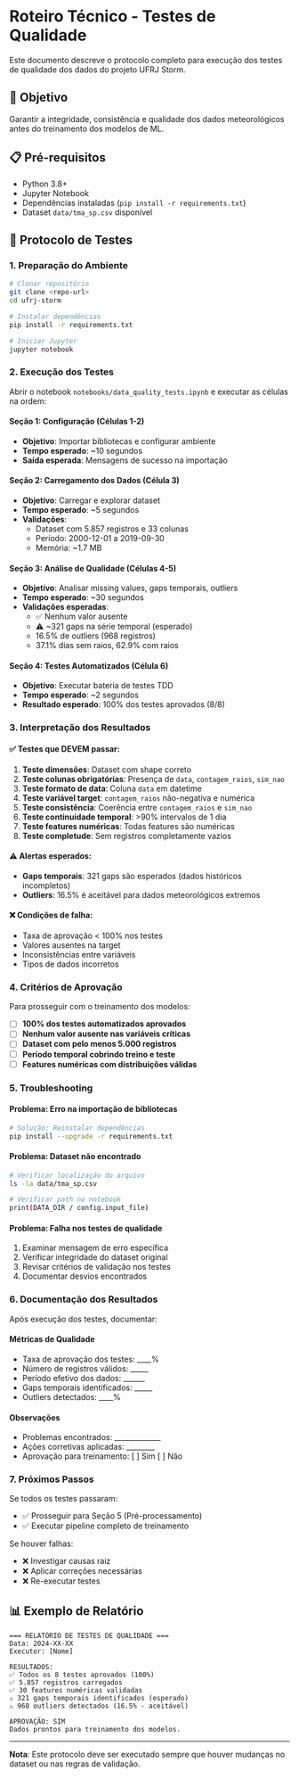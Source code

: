 # Roteiro Técnico - Testes de Qualidade

Este documento descreve o protocolo completo para execução dos testes de qualidade dos dados do projeto UFRJ Storm.

## 🎯 Objetivo

Garantir a integridade, consistência e qualidade dos dados meteorológicos antes do treinamento dos modelos de ML.

## 📋 Pré-requisitos

- Python 3.8+
- Jupyter Notebook
- Dependências instaladas (`pip install -r requirements.txt`)
- Dataset `data/tma_sp.csv` disponível

## 🧪 Protocolo de Testes

### 1. Preparação do Ambiente

```bash
# Clonar repositório
git clone <repo-url>
cd ufrj-storm

# Instalar dependências
pip install -r requirements.txt

# Iniciar Jupyter
jupyter notebook
```

### 2. Execução dos Testes

Abrir o notebook `notebooks/data_quality_tests.ipynb` e executar as células na ordem:

#### Seção 1: Configuração (Células 1-2)
- **Objetivo**: Importar bibliotecas e configurar ambiente
- **Tempo esperado**: ~10 segundos
- **Saída esperada**: Mensagens de sucesso na importação

#### Seção 2: Carregamento dos Dados (Célula 3)
- **Objetivo**: Carregar e explorar dataset
- **Tempo esperado**: ~5 segundos
- **Validações**:
  - Dataset com 5.857 registros e 33 colunas
  - Período: 2000-12-01 a 2019-09-30
  - Memória: ~1.7 MB

#### Seção 3: Análise de Qualidade (Células 4-5)
- **Objetivo**: Analisar missing values, gaps temporais, outliers
- **Tempo esperado**: ~30 segundos
- **Validações esperadas**:
  - ✅ Nenhum valor ausente
  - ⚠️ ~321 gaps na série temporal (esperado)
  - 16.5% de outliers (968 registros)
  - 37.1% dias sem raios, 62.9% com raios

#### Seção 4: Testes Automatizados (Célula 6)
- **Objetivo**: Executar bateria de testes TDD
- **Tempo esperado**: ~2 segundos
- **Resultado esperado**: 100% dos testes aprovados (8/8)

### 3. Interpretação dos Resultados

#### ✅ Testes que DEVEM passar:
1. **Teste dimensões**: Dataset com shape correto
2. **Teste colunas obrigatórias**: Presença de `data`, `contagem_raios`, `sim_nao`
3. **Teste formato de data**: Coluna `data` em datetime
4. **Teste variável target**: `contagem_raios` não-negativa e numérica
5. **Teste consistência**: Coerência entre `contagem_raios` e `sim_nao`
6. **Teste continuidade temporal**: >90% intervalos de 1 dia
7. **Teste features numéricas**: Todas features são numéricas
8. **Teste completude**: Sem registros completamente vazios

#### ⚠️ Alertas esperados:
- **Gaps temporais**: 321 gaps são esperados (dados históricos incompletos)
- **Outliers**: 16.5% é aceitável para dados meteorológicos extremos

#### ❌ Condições de falha:
- Taxa de aprovação < 100% nos testes
- Valores ausentes na target
- Inconsistências entre variáveis
- Tipos de dados incorretos

### 4. Critérios de Aprovação

Para prosseguir com o treinamento dos modelos:

- [ ] **100% dos testes automatizados aprovados**
- [ ] **Nenhum valor ausente nas variáveis críticas**
- [ ] **Dataset com pelo menos 5.000 registros**
- [ ] **Período temporal cobrindo treino e teste**
- [ ] **Features numéricas com distribuições válidas**

### 5. Troubleshooting

#### Problema: Erro na importação de bibliotecas
```bash
# Solução: Reinstalar dependências
pip install --upgrade -r requirements.txt
```

#### Problema: Dataset não encontrado
```bash
# Verificar localização do arquivo
ls -la data/tma_sp.csv

# Verificar path no notebook
print(DATA_DIR / config.input_file)
```

#### Problema: Falha nos testes de qualidade
1. Examinar mensagem de erro específica
2. Verificar integridade do dataset original
3. Revisar critérios de validação nos testes
4. Documentar desvios encontrados

### 6. Documentação dos Resultados

Após execução dos testes, documentar:

#### Métricas de Qualidade
- Taxa de aprovação dos testes: ____%
- Número de registros válidos: _____
- Período efetivo dos dados: ______
- Gaps temporais identificados: _____
- Outliers detectados: ____%

#### Observações
- Problemas encontrados: _____________
- Ações corretivas aplicadas: ________
- Aprovação para treinamento: [ ] Sim [ ] Não

### 7. Próximos Passos

Se todos os testes passaram:
- ✅ Prosseguir para Seção 5 (Pré-processamento)
- ✅ Executar pipeline completo de treinamento

Se houver falhas:
- ❌ Investigar causas raiz
- ❌ Aplicar correções necessárias
- ❌ Re-executar testes

## 📊 Exemplo de Relatório

```
=== RELATÓRIO DE TESTES DE QUALIDADE ===
Data: 2024-XX-XX
Executor: [Nome]

RESULTADOS:
✅ Todos os 8 testes aprovados (100%)
✅ 5.857 registros carregados
✅ 30 features numéricas validadas
⚠️ 321 gaps temporais identificados (esperado)
⚠️ 968 outliers detectados (16.5% - aceitável)

APROVAÇÃO: SIM
Dados prontos para treinamento dos modelos.
```

---

**Nota**: Este protocolo deve ser executado sempre que houver mudanças no dataset ou nas regras de validação.